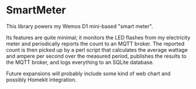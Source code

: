 # SmartMeter

This library powers my Wemos D1 mini-based "smart meter".

Its features are quite minimal; it monitors the LED flashes from my electricity meter and periodically
reports the count to an MQTT broker. The reported count is then picked up by a perl script that calculates
the average wattage and ampere per second over the measured period, publishes the results to the
MQTT broker, and logs everything to an SQLite database.

Future expansions will probably include some kind of web chart and possibly Homekit integration.


